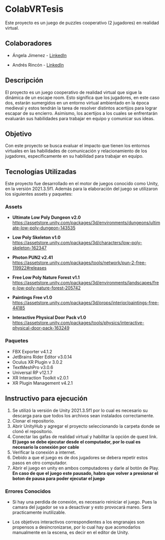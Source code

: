 # ColabVRTesis

Este proyecto es un juego de puzzles cooperativo (2 jugadores) en realidad virtual.

## Colaboradores

 - Ángela Jimenez -
[LinkedIn](https://www.linkedin.com/in/angelajimenezf/)

 - Andrés Rincón -
[LinkedIn](https://www.linkedin.com/in/andresrinconp/)

 ## Descripción

 El proyecto es un juego cooperativo de realidad virtual que sigue la dinámica de un escape room. Esto significa que los jugadores, en este caso dos, estarán sumergidos en un entorno virtual ambientado en la época medieval y estos tendrán la tarea de resolver distintos acertijos para lograr escapar de su encierro. Asimismo, los acertijos a los cuales se enfrentarán evaluarán sus habilidades para trabajar en equipo y comunicar sus ideas.

 ## Objetivo

 Con este proyecto se busca evaluar el impacto que tienen los entornos virtuales en las habilidades de comunicación y relacionamiento de los jugadores, especificamente en su habilidad para trabajar en equipo.

## Tecnologías Utilizadas

Este proyecto fue desarrollado en el motor de juegos conocido como Unity, en la versión 2021.3.5f1. Además para la elaboración del juego se utilizaron los siguientes assets y paquetes:

### Assets

- **Ultimate Low Poly Dungeon v2.0**
https://assetstore.unity.com/packages/3d/environments/dungeons/ultimate-low-poly-dungeon-143535

- **Low Poly Skeleton v1.0**
https://assetstore.unity.com/packages/3d/characters/low-poly-skeleton-162347 

- **Photon PUN2 v2.41**
https://assetstore.unity.com/packages/tools/network/pun-2-free-119922#releases

- **Free Low Poly Nature Forest v1.1**
https://assetstore.unity.com/packages/3d/environments/landscapes/free-low-poly-nature-forest-205742

- **Paintings Free v1.0**
 https://assetstore.unity.com/packages/3d/props/interior/paintings-free-44185

- **Interactive Physical Door Pack v1.0**
https://assetstore.unity.com/packages/tools/physics/interactive-physical-door-pack-163249 

### Paquetes
- FBX Exporter v4.1.2
- JetBrains Rider Editor v3.0.14
- Oculus XR Plugin v 3.0.2 
- TextMeshPro v3.0.6
- Universal RP v12.1.7
- XR Interaction Toolkit v2.0.1
- XR Plugin Management v4.2.1

## Instructivo para ejecución

1. Se utilizó la versión de Unity 2021.3.5f1 por lo cual es necesario su descarga para que todos los archivos sean instalados correctamente.
2. Clonar el repositorio.
3. Abrir UnityHub y agregar el proyecto seleccionando la carpeta donde se clonó el repositorio.
4. Conectar las gafas de realidad virtual y habilitar la opción de quest link. **El juego se debe ejecutar desde el computador, por lo cual es necesario la conexión por cable**
5. Verificar la conexión a internet.
6. Debido a que el juego es de dos jugadores se debera repetir estos pasos en otro computador.
7. Abrir el juego en unity en ambos computadores y darle al botón de Play. **En caso de que el juego este pausado, habra que volver a presionar el boton de pausa para poder ejecutar el juego** 

### Errores Conocidos

- Si hay una perdida de conexión, es necesario reiniciar el juego. Pues la camara del jugador se va a desactivar y esto provocará mareo. Sera practicamente inutilizable.

- Los objetivos interactivos correspondientes a los engranajes son propensos a desincronizarse, por lo cual hay que acomodarlos manualmente en la escena, es decir en el editor de Unity. 


